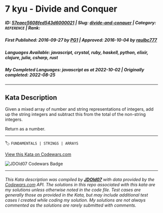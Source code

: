 # 7 kyu - Divide and Conquer

##### **ID**: [57eaec5608fed543d6000021](https://www.codewars.com/kata/57eaec5608fed543d6000021) | **Slug**: [divide-and-conquer](https://www.codewars.com/kata/57eaec5608fed543d6000021) | **Category**: `REFERENCE` | **Rank**: <span style="color:white">7 kyu</span>

##### **First Published**: 2016-09-27 ***by*** [PG1](https://www.codewars.com/users/PG1) | **Approved**: 2016-10-04 ***by*** [raulbc777](https://www.codewars.com/users/raulbc777)

##### **Languages Available**: javascript, crystal, ruby, haskell, python, elixir, clojure, julia, csharp, rust

##### **My Completed Languages**: javascript ***as at*** 2022-10-02 | **Originally completed**: 2022-08-25

---

## Kata Description


Given a mixed array of number and string representations of integers, add up the string integers and subtract this from the total of the non-string integers. 



Return as a number.

---


🏷 `FUNDAMENTALS | STRINGS | ARRAYS`


[View this Kata on Codewars.com](https://www.codewars.com/kata/57eaec5608fed543d6000021)

![](https://www.codewars.com/users/jdold07/badges/large "JDOld07 Codewars Badge")

---

###### *This Kata description was compiled by [**JDOld07**](https://tpstech.dev) with data provided by the [Codewars.com](https://www.codewars.com) API.  The solutions in this repo associated with this kata are my solutions unless otherwise noted in the code file.  Test cases are generally those as provided in the Kata, but may include additional test cases I created while coding my solution.  My solutions are not always commented as the solutions are rarely submitted with comments.*
